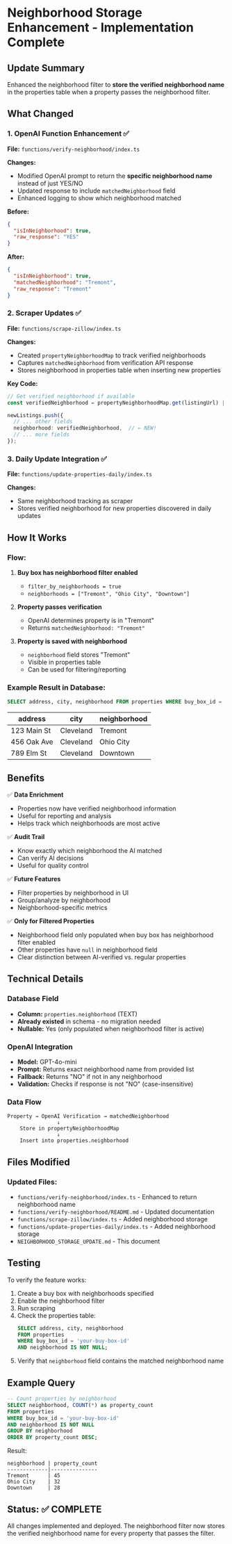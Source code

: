 # Neighborhood Storage Enhancement - Implementation Complete

## Update Summary
Enhanced the neighborhood filter to **store the verified neighborhood name** in the properties table when a property passes the neighborhood filter.

## What Changed

### 1. OpenAI Function Enhancement ✅
**File:** `functions/verify-neighborhood/index.ts`

**Changes:**
- Modified OpenAI prompt to return the **specific neighborhood name** instead of just YES/NO
- Updated response to include `matchedNeighborhood` field
- Enhanced logging to show which neighborhood matched

**Before:**
```json
{
  "isInNeighborhood": true,
  "raw_response": "YES"
}
```

**After:**
```json
{
  "isInNeighborhood": true,
  "matchedNeighborhood": "Tremont",
  "raw_response": "Tremont"
}
```

### 2. Scraper Updates ✅
**File:** `functions/scrape-zillow/index.ts`

**Changes:**
- Created `propertyNeighborhoodMap` to track verified neighborhoods
- Captures `matchedNeighborhood` from verification API response
- Stores neighborhood in properties table when inserting new properties

**Key Code:**
```typescript
// Get verified neighborhood if available
const verifiedNeighborhood = propertyNeighborhoodMap.get(listingUrl) || null;

newListings.push({
  // ... other fields
  neighborhood: verifiedNeighborhood,  // ← NEW!
  // ... more fields
});
```

### 3. Daily Update Integration ✅
**File:** `functions/update-properties-daily/index.ts`

**Changes:**
- Same neighborhood tracking as scraper
- Stores verified neighborhood for new properties discovered in daily updates

## How It Works

### Flow:

1. **Buy box has neighborhood filter enabled**
   - `filter_by_neighborhoods = true`
   - `neighborhoods = ["Tremont", "Ohio City", "Downtown"]`

2. **Property passes verification**
   - OpenAI determines property is in "Tremont"
   - Returns `matchedNeighborhood: "Tremont"`

3. **Property is saved with neighborhood**
   - `neighborhood` field stores "Tremont"
   - Visible in properties table
   - Can be used for filtering/reporting

### Example Result in Database:

```sql
SELECT address, city, neighborhood FROM properties WHERE buy_box_id = 'xxx';
```

| address | city | neighborhood |
|---------|------|--------------|
| 123 Main St | Cleveland | Tremont |
| 456 Oak Ave | Cleveland | Ohio City |
| 789 Elm St | Cleveland | Downtown |

## Benefits

✅ **Data Enrichment**
- Properties now have verified neighborhood information
- Useful for reporting and analysis
- Helps track which neighborhoods are most active

✅ **Audit Trail**
- Know exactly which neighborhood the AI matched
- Can verify AI decisions
- Useful for quality control

✅ **Future Features**
- Filter properties by neighborhood in UI
- Group/analyze by neighborhood
- Neighborhood-specific metrics

✅ **Only for Filtered Properties**
- Neighborhood field only populated when buy box has neighborhood filter enabled
- Other properties have `null` in neighborhood field
- Clear distinction between AI-verified vs. regular properties

## Technical Details

### Database Field
- **Column:** `properties.neighborhood` (TEXT)
- **Already existed** in schema - no migration needed
- **Nullable:** Yes (only populated when neighborhood filter is active)

### OpenAI Integration
- **Model:** GPT-4o-mini
- **Prompt:** Returns exact neighborhood name from provided list
- **Fallback:** Returns "NO" if not in any neighborhood
- **Validation:** Checks if response is not "NO" (case-insensitive)

### Data Flow
```
Property → OpenAI Verification → matchedNeighborhood
                ↓
    Store in propertyNeighborhoodMap
                ↓
    Insert into properties.neighborhood
```

## Files Modified

### Updated Files:
- `functions/verify-neighborhood/index.ts` - Enhanced to return neighborhood name
- `functions/verify-neighborhood/README.md` - Updated documentation
- `functions/scrape-zillow/index.ts` - Added neighborhood storage
- `functions/update-properties-daily/index.ts` - Added neighborhood storage
- `NEIGHBORHOOD_STORAGE_UPDATE.md` - This document

## Testing

To verify the feature works:

1. Create a buy box with neighborhoods specified
2. Enable the neighborhood filter
3. Run scraping
4. Check the properties table:
   ```sql
   SELECT address, city, neighborhood 
   FROM properties 
   WHERE buy_box_id = 'your-buy-box-id'
   AND neighborhood IS NOT NULL;
   ```
5. Verify that `neighborhood` field contains the matched neighborhood name

## Example Query

```sql
-- Count properties by neighborhood
SELECT neighborhood, COUNT(*) as property_count
FROM properties
WHERE buy_box_id = 'your-buy-box-id'
AND neighborhood IS NOT NULL
GROUP BY neighborhood
ORDER BY property_count DESC;
```

Result:
```
neighborhood | property_count
-------------|---------------
Tremont      | 45
Ohio City    | 32
Downtown     | 28
```

## Status: ✅ COMPLETE

All changes implemented and deployed. The neighborhood filter now stores the verified neighborhood name for every property that passes the filter.

